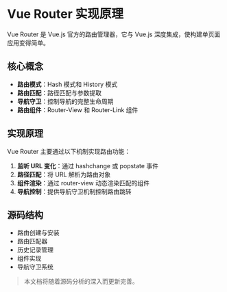 # Vue Router 实现原理

Vue Router 是 Vue.js 官方的路由管理器，它与 Vue.js 深度集成，使构建单页面应用变得简单。

## 核心概念

- **路由模式**：Hash 模式和 History 模式
- **路由匹配**：路径匹配与参数提取
- **导航守卫**：控制导航的完整生命周期
- **路由组件**：Router-View 和 Router-Link 组件

## 实现原理

Vue Router 主要通过以下机制实现路由功能：

1. **监听 URL 变化**：通过 hashchange 或 popstate 事件
2. **路径匹配**：将 URL 解析为路由对象
3. **组件渲染**：通过 router-view 动态渲染匹配的组件
4. **导航控制**：提供导航守卫机制控制路由跳转

## 源码结构

- 路由创建与安装
- 路由匹配器
- 历史记录管理
- 组件实现
- 导航守卫系统

> 本文档将随着源码分析的深入而更新完善。
